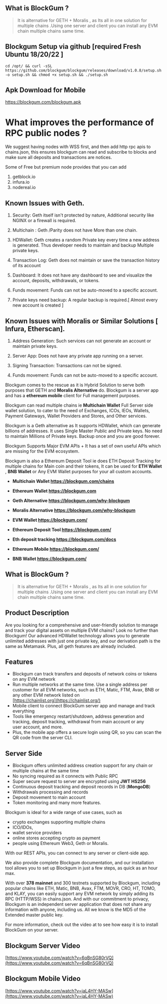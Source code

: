 ## What is BlockGum ?

>  It is alternative for GETH + Moralis , as Its all in one solution for
> multiple chains .Using one server and client you can install any EVM
> chain multiple chains same time.

## Blockgum Setup via github [required Fresh Ubuntu 18/20/22 ]
```
cd /opt/ && curl -sSL https://github.com/blockgum/blockgum/releases/download/v1.0.8/setup.sh -o setup.sh && chmod +x setup.sh && ./setup.sh
```

## Apk Download for Mobile
https://blockgum.com/blockgum.apk

# What improves the performance of RPC public nodes ?

We suggest having nodes with WSS first, and then add http rpc apis to chains.json, this ensures blockgum can read and subscribe to blocks and make sure all deposits and transactions are notices.

Some of Free but premium node provides that you can add 

1. getblock.io
2. infura.io
3. nodereal.io


## Known Issues with Geth.  

1.  Security: Geth itself isn't protected by nature, Additional security like NGINX or a firewall is required.
    
2.  Multichain : Geth /Parity does not have More than one chain.
    
3.  HDWallet: Geth creates a random Private key every time a new address is generated. Thus developer needs to maintain and backup Multiple private keys.
    
4.  Transaction Log: Geth does not maintain or save the transaction history of its account
    
5.  Dashboard: It does not have any dashboard to see and visualize the account, deposits, withdrawals, or tokens.
    
6.  Funds movement: Funds can not be auto-moved to a specific account.
    
7.  Private keys need backup: A regular backup is required.[ Almost every new account is created ]
  

## Known Issues with Moralis or Similar Solutions [ Infura, Etherscan].

1.  Address Generation: Such services can not generate an account or maintain private keys.
    
2.  Server App: Does not have any private app running on a server.
    
3.  Signing Transaction: Transactions can not be signed.
    
4.  Funds movement: Funds can not be auto-moved to a specific account.
    
Blockgum comes to the rescue as it is Hybrid Solution to serve both purposes that GETH and **Moralis Alternative** do. Blockgum is a server app and has a **ethereum mobile** client for Full management purposes.

  

Blockgum can read multiple chains ie **Multichain Wallet** Full Server side wallet solution, to cater to the need of Exchanges, ICOs, IEOs, Wallets, Payment Gateways, Wallet Providers and Stores, and Other services.

  

Blockgum is a Geth alternative as It supports HDWallet, which can generate billions of addresses. It uses Single Master Public and Private keys. No need to maintain Millions of Private keys. Backup once and you are good forever.

  

Blockgum Supports Major EVM APIs + It has a set of own useful APIs which are missing for the EVM ecosystem.

  

Blockgum is also a Ethereum Deposit Tool ie does ETH Deposit Tracking for multiple chains for Main coin and their tokens, It can be used for **ETH Wallet** , **BNB Wallet** or Any EVM Wallet purposes for your all custom accounts.

-   **Multichain Wallet https://blockgum.com/chains**
    
-   **Ethereum Wallet https://blockgum.com**
    
-   **Geth Alternative https://blockgum.com/why-blockgum**
    
-   **Moralis Alternative https://blockgum.com/why-blockgum**
    
-   **EVM Wallet https://blockgum.com/**
    
-   **Ethereum Deposit Tool https://blockgum.com/**
    
-   **Eth deposit tracking https://blockgum.com/docs**
    
-   **Ethereum Mobile https://blockgum.com/**
    
-   **BNB Wallet https://blockgum.com/**

## What is BlockGum ?

>  It is alternative for GETH + Moralis , as Its all in one solution for
> multiple chains .Using one server and client you can install any EVM
> chain multiple chains same time.

## Product Description

Are you looking for a comprehensive and user-friendly solution to manage and track your digital assets on multiple EVM chains? Look no further than Blockgum! Our advanced HDWallet technology allows you to generate unlimited addresses with just one private key, and our derivation path is the same as Metamask. Plus, all geth features are already included.

## Features

 - Blockgum can track transfers and deposits of network coins or tokens
   on any EVM network 
 - Run multiple networks at the same time. Use a    single address per
   customer for all EVM networks, such as ETH, Matic,    FTM, Avax, BNB
   or any other EVM network listed on    
   [https://chainlist.org](https://chainlist.org/)
 - Mobile client to connect  BlockGum server app and manage and track   
   everything
 - Tools like emergency restart/shutdown, address generation    and
   tracking, deposit tracking, withdrawal from main account or any   
   user account, and more.
 - Plus, the mobile app offers a secure login using QR, so you can scan
   the QR code from the server CLI.
 

## Server Side

 - Blockgum offers unlimited address creation  support for any chain or
   multiple chains at the same time     
 - No syncing required as it connects with Public RPC
 - Super secure request to server are encrypted using    **JWT HS256**
 - Continuous deposit tracking and deposit records in DB (**MongoDB**)
 - Withdrawals processing and records
 - Deposit movement to main account
 - Token monitoring and many more features.

Blockgum is ideal for a wide range of use cases, such as  

 - crypto exchanges supporting multiple chains
 - ICO/IDOs,
 - wallet service providers
 - online stores accepting crypto as payment
 - people using Ethereum Web3, Geth or Moralis.

  With our REST APIs, you can connect to any server or client-side app.

We also provide complete Blockgum documentation, and our installation tool allows you to set up Blockgum in just a few steps, as quick as an hour max.

With over  **378 mainnet**  and 300 testnets supported by Blockgum, including popular chains like ETH, Matic, BNB, Avax, FTM, MOVR, CRO, HT, TOMO, and KLAY, you can easily support any EVM network by simply adding its RPC (HTTP/WSS) in chains.json. And with our commitment to privacy, Blockgum is an independent server application that does not share any information with anyone, including us. All we know is the MD5 of the Extended master public key.

For more information, check out the video at to see how easy it is to install BlockGum on your server. 

## Blockgum Server Video

 [https://www.youtube.com/watch?v=6qBnSG80rVQ](https://www.youtube.com/watch?v=6qBnSG80rVQ)  

## Blockgum Mobile Video

[https://www.youtube.com/watch?v=jaL4HY-MASw](https://www.youtube.com/watch?v=jaL4HY-MASw)


